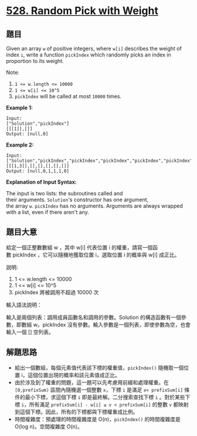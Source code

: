 # [528. Random Pick with Weight](https://leetcode.com/problems/random-pick-with-weight/)


## 題目

Given an array `w` of positive integers, where `w[i]` describes the weight of index `i`, write a function `pickIndex` which randomly picks an index in proportion to its weight.

Note:

1. `1 <= w.length <= 10000`
2. `1 <= w[i] <= 10^5`
3. `pickIndex` will be called at most `10000` times.

**Example 1:**

    Input: 
    ["Solution","pickIndex"]
    [[[1]],[]]
    Output: [null,0]

**Example 2:**

    Input: 
    ["Solution","pickIndex","pickIndex","pickIndex","pickIndex","pickIndex"]
    [[[1,3]],[],[],[],[],[]]
    Output: [null,0,1,1,1,0]

**Explanation of Input Syntax:**

The input is two lists: the subroutines called and their arguments. `Solution`'s constructor has one argument, the array `w`. `pickIndex` has no arguments. Arguments are always wrapped with a list, even if there aren't any.


## 題目大意

給定一個正整數數組 w ，其中 w[i] 代表位置 i 的權重，請寫一個函數 pickIndex ，它可以隨機地獲取位置 i，選取位置 i 的概率與 w[i] 成正比。

説明:

1. 1 <= w.length <= 10000
2. 1 <= w[i] <= 10^5
3. pickIndex 將被調用不超過 10000 次


輸入語法説明：

輸入是兩個列表：調用成員函數名和調用的參數。Solution 的構造函數有一個參數，即數組 w。pickIndex 沒有參數。輸入參數是一個列表，即使參數為空，也會輸入一個 [] 空列表。



## 解題思路

- 給出一個數組，每個元素值代表該下標的權重值，`pickIndex()` 隨機取一個位置 i，這個位置出現的概率和該元素值成正比。
- 由於涉及到了權重的問題，這一題可以先考慮用前綴和處理權重。在 `[0,prefixSum)` 區間內隨機選一個整數 `x`，下標 `i` 是滿足 `x< prefixSum[i]` 條件的最小下標，求這個下標 `i` 即是最終解。二分搜索查找下標 `i` 。對於某些下標 `i`，所有滿足 `prefixSum[i] - w[i] ≤ v < prefixSum[i]` 的整數 `v` 都映射到這個下標。因此，所有的下標都與下標權重成比例。
- 時間複雜度：預處理的時間複雜度是 O(n)，`pickIndex()` 的時間複雜度是 O(log n)。空間複雜度 O(n)。
